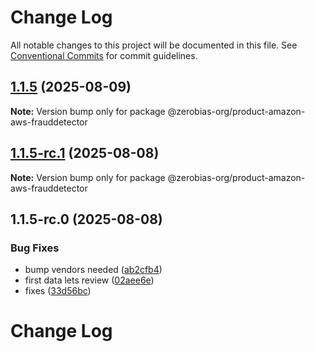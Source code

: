 # Change Log

All notable changes to this project will be documented in this file.
See [Conventional Commits](https://conventionalcommits.org) for commit guidelines.

## [1.1.5](https://github.com/zerobias-org/product/compare/@zerobias-org/product-amazon-aws-frauddetector@1.1.5-rc.1...@zerobias-org/product-amazon-aws-frauddetector@1.1.5) (2025-08-09)

**Note:** Version bump only for package @zerobias-org/product-amazon-aws-frauddetector





## [1.1.5-rc.1](https://github.com/zerobias-org/product/compare/@zerobias-org/product-amazon-aws-frauddetector@1.1.5-rc.0...@zerobias-org/product-amazon-aws-frauddetector@1.1.5-rc.1) (2025-08-08)

**Note:** Version bump only for package @zerobias-org/product-amazon-aws-frauddetector





## 1.1.5-rc.0 (2025-08-08)


### Bug Fixes

* bump vendors needed ([ab2cfb4](https://github.com/zerobias-org/product/commit/ab2cfb4a9cf2e3008e08b068f98011fec096c932))
* first data lets review ([02aee6e](https://github.com/zerobias-org/product/commit/02aee6e8c4f11675de7c63a00f4c8254a67a4dd7))
* fixes ([33d56bc](https://github.com/zerobias-org/product/commit/33d56bcaedf3fa5e3939a33c0fb57eda53539d05))





# Change Log
